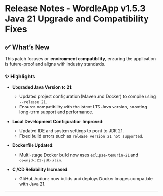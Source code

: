 # Release Notes - WordleApp v1.5.3 Java 21 Upgrade and Compatibility Fixes

## ✅ What’s New

This patch focuses on **environment compatibility**, ensuring the application is future-proof and aligns with industry standards.

### ✨ Highlights
- **Upgraded Java Version to 21**:
    - Updated project configuration (Maven and Docker) to compile using `--release 21`.
    - Ensures compatibility with the latest LTS Java version, boosting long-term support and performance.

- **Local Development Configuration Improved**:
    - Updated IDE and system settings to point to JDK 21.
    - Fixed build errors such as `release version 21 not supported`.

- **Dockerfile Updated**:
    - Multi-stage Docker build now uses `eclipse-temurin-21` and `openjdk:21-jdk-slim`.

- **CI/CD Reliability Increased**:
    - GitHub Actions now builds and deploys Docker images compatible with Java 21.

---